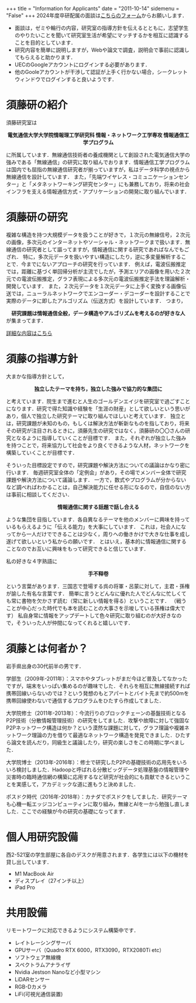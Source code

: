 +++
title = "Information for Applicants"
date = "2011-10-14"
sidemenu = "False"
+++
2024年度卒研配属の面談は[こちらのフォーム](https://docs.google.com/forms/d/e/1FAIpQLSdf56T4kwnYHpbYQT9JzMrbjbBYTt1JvUKqyg_njwFDU7m_CQ/viewform)からお願いします．
- 面談は，ゼミや輪行の内容，研究室の指導方針を伝えるとともに，志望学生のやりたいことを聞いて研究室生活が希望にマッチするかを相互に認識することを目的としています．
- 研究内容を簡単に説明しますが，Webや論文で調査，説明会で事前に認識してもらえると助かります．
- UECのGoogleアカウントにログインする必要があります．
- 他のGooleアカウントが干渉して認証が上手く行かない場合，シークレットウィンドウでログインすると良いようです．

# 須藤研の紹介
須藤研究室は
<div style="text-align: center;">
<b>電気通信大学大学院情報理工学研究科 情報・ネットワーク工学専攻 情報通信工学プログラム</b>
</div>

に所属しています．無線通信技術者の養成機関として創設された電気通信大学の強みである「無線通信」の研究に取り組んでおります．情報通信工学プログラムは国内でも屈指の無線通信研究者が揃っていますが，私はデータ科学の視点から無線通信を設計しています．
また，「先端ワイヤレス・コミュニケーションセンター」と「メタネットワーキング研究センター」にも兼務しており，将来の社会インフラを支える情報通信方式・アプリケーションの開発に取り組んでいます．

# 須藤研の研究
複雑な構造を持つ大規模データを扱うことが好きで，１次元の無線信号，２次元の画像，多次元のインターネットやソーシャル・ネットワークまで扱います．無線通信の研究者として謳ってますが，情報通信に関する研究であればなんでもござれ．
特に，多次元データを扱いやすい構造にしたり，逆に多変量解析することで．今までにないアプローチの研究を行っています．
例えば，電波伝搬推定では，距離に基づく単回帰分析が主流でしたが，予測エリアの画像を用いた２次元での電波伝搬推定，グラフ表現による多次元の電波伝搬推定手法を理論解析・開発しています．
また，２次元データを１次元データに上手く変換する画像伝送では，ニューラルネットワークでエンコーダー・デコーダーを設計することで実際のデータに即したアルゴリズム（伝送方式）を設計しています．
つまり，
<div style="text-align: center;">
<b>研究課題は情報通信全般，データ構造やアルゴリズムを考えるのが好きな人</b>
</div>
が集まってます．

[詳細な内容はこちら](https://ainet-lab.github.io/categories/research/)

# 須藤の指導方針
大まかな指導方針として，
<div style="text-align: center;">
<b>独立したテーマを持ち，独立した強みで協力的な集団に</b>
</div>

と考えています．院生まで進むと人生のゴールデンエイジを研究室で過ごすことになります．研究で得た知識や経験を「生涯の財産」として欲しいという思いがあり，個人で独立した研究テーマに取り組んでほしいと考えています．
独立とは，研究課題が未知のもの，もしくは解決方法が斬新なものを指しており，将来その研究が注目されるときに，須藤先生の研究ではなく，須藤研の〇〇さんの研究となるように指導していくことが目標です．
また，それぞれが独立した強みを持つことで，将来協力して社会をより良くできるような人材，ネットワークを構築していくことが目標です．

そういった目標設定ですので，研究課題や解決方法についての議論はかなり密に行います．
毎週研究室全体の「定例会」があり，その場でメンバー全体で研究課題や解決方法について議論します．
一方で，数式やプログラムが分からないなど調べればわかることは，自己解決能力に任せる形になるので，自信のない方は事前に相談してください．

<div style="text-align: center;">
<b>情報通信に関する話題で話し合える</b>
</div>

ような集団を目指しています．各自異なるテーマを他のメンバーに興味を持っているもらえるように「伝える能力」を大事にしています．
これは，社会人になってから一人だけでできることは少なく，周りへの働きかけで大きな仕事を成し遂げて欲しいという私からの願いです．
とはいえ，基本的に情報通信に関することなのでお互いに興味をもって研究できると信じています．

私の好きな４字熟語に
<div style="text-align: center;">
<b>手不释卷</b>
</div>

という言葉があります．三国志で登場する呉の将軍・呂蒙に対して，主君・孫権が諭した有名な言葉です．
簡単に言うとどんなに優れた人でどんなに忙しくても常に書物を欠かさず読む（常に新しい情報を得る）ということです．
（戦うことが中心だった時代でも本を読むことの大事さを示唆している孫権は偉大です）
私自身常に情報をアップデートして色々研究に取り組むのが大好きなので，そういった人が仲間になってくれると嬉しいです．

# 須藤とは何者か？
岩手県出身の30代前半の男です．

学部生（2009年-2011年）：スマホやタブレットがまだ今ほど普及してなかったですが，端末をいっぱい集めるのが趣味でした．それらを相互に無線接続すれば携帯回線いらないのでは？という発想のもとアパートとバイト先まで約500mを携帯回線使わないで通信するプログラムをひたすら作成してました．

大学院修士（2011年-2013年）：今流行りのブロックチェーンの基盤技術となるP2P技術（分散情報管理技術）の研究をしてました．攻撃や故障に対して強固なP2Pネットワーク構造は何か？という漠然な課題に対して，グラフ理論や複雑ネットワーク理論の力を借りて最適なネットワーク構造を発見できました．ひたすら論文を読んだり，同級生と議論したり，研究の楽しさをこの時期に学べました．

大学院博士（2013年-2016年）：修士で研究したP2Pの基礎技術の応用先をいろいろ検討しました．Hadoopと呼ばれる分散ビッグデータ処理基盤の情報管理や災害時の臨時通信網の構築に応用するなど研究が社会的にも貢献できるということを実感して，アカデミックな道に進もうと決めました．

ポスドク時代（2016年-2018年）：カナダでポスドクをしてました．研究テーマも心機一転エッジコンピューティンに取り組み，無線とAIを一から勉強し直しました．ここでの経験が今の研究の基礎になってます．

# 個人用研究設備
西2-521室の学生部屋に各自のデスクが用意されます．各学生には以下の機材を貸し出しています．
- M1 MacBook Air
- ディスプレイ（27インチ以上）
- iPad Pro

# 共用設備
リモートワークに対応できるようにシステム構築中です．
- レイトレーシングサーバ
- GPUサーバ（Quadro RTX 6000，RTX3090，RTX2080Ti etc）
- ソフトウェア無線機
- スペクトラムアナライザ
- Nvidia Jestson Nanoなど小型マシン
- LiDARセンサー
- RGB-Dカメラ
- LiFi(可視光通信装置)
